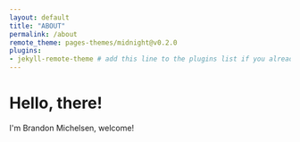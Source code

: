 ```yaml
---
layout: default
title: "ABOUT"
permalink: /about
remote_theme: pages-themes/midnight@v0.2.0
plugins:
- jekyll-remote-theme # add this line to the plugins list if you already have one
---
```


# Hello, there!
I'm Brandon Michelsen, welcome! 
